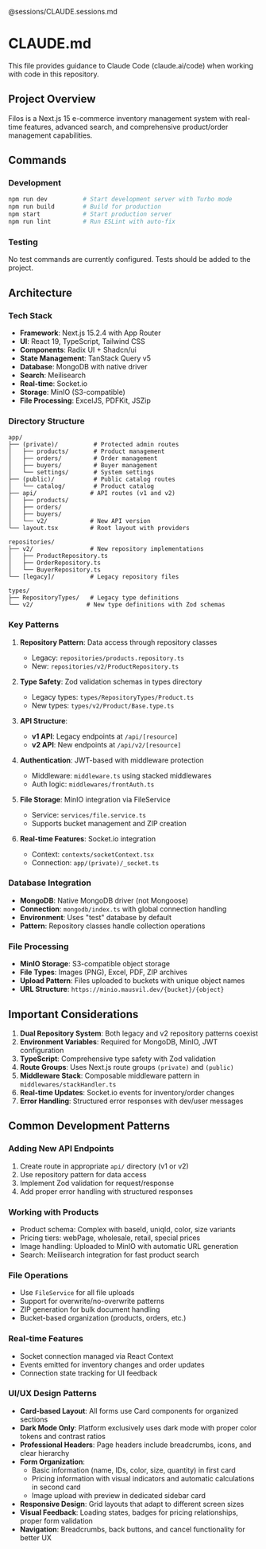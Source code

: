 
@sessions/CLAUDE.sessions.md

# CLAUDE.md

This file provides guidance to Claude Code (claude.ai/code) when working with code in this repository.

## Project Overview

Filos is a Next.js 15 e-commerce inventory management system with real-time features, advanced search, and comprehensive product/order management capabilities.

## Commands

### Development
```bash
npm run dev          # Start development server with Turbo mode
npm run build        # Build for production
npm start            # Start production server
npm run lint         # Run ESLint with auto-fix
```

### Testing
No test commands are currently configured. Tests should be added to the project.

## Architecture

### Tech Stack
- **Framework**: Next.js 15.2.4 with App Router
- **UI**: React 19, TypeScript, Tailwind CSS
- **Components**: Radix UI + Shadcn/ui
- **State Management**: TanStack Query v5
- **Database**: MongoDB with native driver
- **Search**: Meilisearch
- **Real-time**: Socket.io
- **Storage**: MinIO (S3-compatible)
- **File Processing**: ExcelJS, PDFKit, JSZip

### Directory Structure

```
app/
├── (private)/          # Protected admin routes
│   ├── products/       # Product management
│   ├── orders/         # Order management
│   ├── buyers/         # Buyer management
│   └── settings/       # System settings
├── (public)/           # Public catalog routes
│   └── catalog/        # Product catalog
├── api/               # API routes (v1 and v2)
│   ├── products/
│   ├── orders/
│   ├── buyers/
│   └── v2/            # New API version
└── layout.tsx         # Root layout with providers

repositories/
├── v2/                # New repository implementations
│   ├── ProductRepository.ts
│   ├── OrderRepository.ts
│   └── BuyerRepository.ts
└── [legacy]/          # Legacy repository files

types/
├── RepositoryTypes/   # Legacy type definitions
└── v2/               # New type definitions with Zod schemas
```

### Key Patterns

1. **Repository Pattern**: Data access through repository classes
   - Legacy: `repositories/products.repository.ts`
   - New: `repositories/v2/ProductRepository.ts`

2. **Type Safety**: Zod validation schemas in types directory
   - Legacy types: `types/RepositoryTypes/Product.ts`
   - New types: `types/v2/Product/Base.type.ts`

3. **API Structure**:
   - **v1 API**: Legacy endpoints at `/api/[resource]`
   - **v2 API**: New endpoints at `/api/v2/[resource]`

4. **Authentication**: JWT-based with middleware protection
   - Middleware: `middleware.ts` using stacked middlewares
   - Auth logic: `middlewares/frontAuth.ts`

5. **File Storage**: MinIO integration via FileService
   - Service: `services/file.service.ts`
   - Supports bucket management and ZIP creation

6. **Real-time Features**: Socket.io integration
   - Context: `contexts/socketContext.tsx`
   - Connection: `app/(private)/_socket.ts`

### Database Integration

- **MongoDB**: Native MongoDB driver (not Mongoose)
- **Connection**: `mongodb/index.ts` with global connection handling
- **Environment**: Uses "test" database by default
- **Pattern**: Repository classes handle collection operations

### File Processing

- **MinIO Storage**: S3-compatible object storage
- **File Types**: Images (PNG), Excel, PDF, ZIP archives
- **Upload Pattern**: Files uploaded to buckets with unique object names
- **URL Structure**: `https://minio.mausvil.dev/{bucket}/{object}`

## Important Considerations

1. **Dual Repository System**: Both legacy and v2 repository patterns coexist
2. **Environment Variables**: Required for MongoDB, MinIO, JWT configuration
3. **TypeScript**: Comprehensive type safety with Zod validation
4. **Route Groups**: Uses Next.js route groups `(private)` and `(public)`
5. **Middleware Stack**: Composable middleware pattern in `middlewares/stackHandler.ts`
6. **Real-time Updates**: Socket.io events for inventory/order changes
7. **Error Handling**: Structured error responses with dev/user messages

## Common Development Patterns

### Adding New API Endpoints
1. Create route in appropriate `api/` directory (v1 or v2)
2. Use repository pattern for data access
3. Implement Zod validation for request/response
4. Add proper error handling with structured responses

### Working with Products
- Product schema: Complex with baseId, uniqId, color, size variants
- Pricing tiers: webPage, wholesale, retail, special prices
- Image handling: Uploaded to MinIO with automatic URL generation
- Search: Meilisearch integration for fast product search

### File Operations
- Use `FileService` for all file uploads
- Support for overwrite/no-overwrite patterns
- ZIP generation for bulk document handling
- Bucket-based organization (products, orders, etc.)

### Real-time Features
- Socket connection managed via React Context
- Events emitted for inventory changes and order updates
- Connection state tracking for UI feedback

### UI/UX Design Patterns
- **Card-based Layout**: All forms use Card components for organized sections
- **Dark Mode Only**: Platform exclusively uses dark mode with proper color tokens and contrast ratios
- **Professional Headers**: Page headers include breadcrumbs, icons, and clear hierarchy
- **Form Organization**: 
  - Basic information (name, IDs, color, size, quantity) in first card
  - Pricing information with visual indicators and automatic calculations in second card
  - Image upload with preview in dedicated sidebar card
- **Responsive Design**: Grid layouts that adapt to different screen sizes
- **Visual Feedback**: Loading states, badges for pricing relationships, proper form validation
- **Navigation**: Breadcrumbs, back buttons, and cancel functionality for better UX